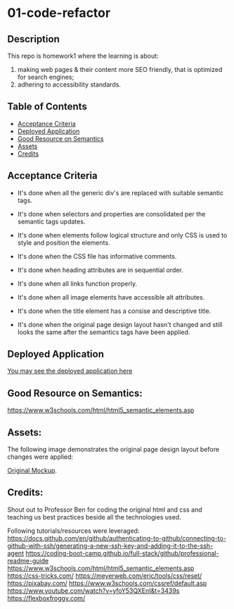 # 01-code-refactor

## Description

This repo is homework1 where the learning is about:
1) making web pages & their content more SEO friendly, that is optimized for search engines;
2) adhering to accessibility standards.

## Table of Contents

- [Acceptance Criteria](#acceptance)
- [Deployed Application](#deployed)
- [Good Resource on Semantics](#resource)
- [Assets](#assets)
- [Credits](#credits)

## Acceptance Criteria

* It's done when all the generic div's are replaced with suitable semantic tags. 

* It's done when selectors and properties are consolidated per the semantic tags updates.

* It's done when elements follow logical structure and only CSS is used to style and position the elements.

* It's done when the CSS file has informative comments. 

* It's done when heading attributes are in sequential order.

* It's done when all links function properly.

* It's done when all image elements have accessible alt attributes.

* It's done when the title element has a consise and descriptive title.

* It's done when the original page design layout hasn't changed and still looks the same after the semantics tags have been applied.

## Deployed Application

[You may see the deployed application here](https://csalhab.github.io/01-code-refactor/)

## Good Resource on Semantics:
https://www.w3schools.com/html/html5_semantic_elements.asp

## Assets:

The following image demonstrates the original page design layout before changes were applied:

[Original Mockup](./assets/images/horiseonpageimage.jpg).

## Credits:

Shout out to Professor Ben for coding the original html and css and teaching us best practices beside all the technologies used.

Following tutorials/resources were leveraged:
https://docs.github.com/en/github/authenticating-to-github/connecting-to-github-with-ssh/generating-a-new-ssh-key-and-adding-it-to-the-ssh-agent
https://coding-boot-camp.github.io/full-stack/github/professional-readme-guide
https://www.w3schools.com/html/html5_semantic_elements.asp
https://css-tricks.com/
https://meyerweb.com/eric/tools/css/reset/
https://pixabay.com/
https://www.w3schools.com/cssref/default.asp
https://www.youtube.com/watch?v=yfoY53QXEnI&t=3439s
https://flexboxfroggy.com/

